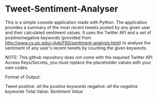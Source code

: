 # Tweet-Sentiment-Analyser

This is a simple console application made with Python. The application provides a summary of the most recent tweets posted by any given
user and their calculated sentiment values. It uses the Twitter API and a set of positive/negative keywords (provided from http://www.cs.uic.edu/~liub/FBS/sentiment-analysis.html) to analyse the sentiment of any user's recent tweets by counting the given keywords.

NOTE: This github repository does not come with the required Twitter API Access Keys/Secrets, you must replace the placeholder values with your own codes.

Format of Output:

Tweet
positive:
  *all the positive keywords*
negative:
  *all the negative keywords*
Total Value: *Sentiment Value*
